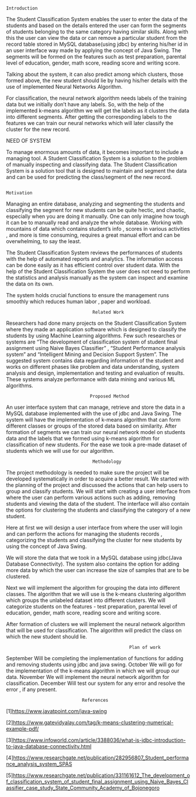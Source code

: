                                                                                  Introduction

The Student Classification System enables the user to enter the data of the students and based on the details entered the user can form the segments of students belonging to the same category having similar skills. Along with this the user can view the data or can remove a particular student from the record table stored in MySQL database(using jdbc) by entering his/her id in an user interface way made by applying the concept of Java Swing. The segments will  be formed on the features such as test preparation, parental level of education, gender, math score, reading score and writing score. 

Talking about the system, it can also predict among which clusters, those formed above, the new student should lie by having his/her details with the use of implemented Neural Networks Algorithm. 

For classification, the neural network algorithm needs labels of the training data but we initially don’t have any labels. So, with the help of the implemented k-means algorithm we will get the labels as it clusters the data into different segments. After getting the corresponding labels to the features we can train our neural networks which will later classify the cluster for the new record.



       


NEED OF SYSTEM

To manage enormous amounts of data, it becomes important to include a managing tool. A Student Classification System is a solution to the problem of manually inspecting and classifying data. The Student Classification System is a solution tool that is designed to maintain and segment the data and can be used for predicting the class/segment of the new record.


                                                                        Motivation

Managing an entire database, analyzing and segmenting the students and  classifying the segment for new students can be quite hectic, and chaotic, especially when you are doing it manually. One can only imagine how tough it can be to manually read and analyze the whole database. Working with mountains of data which contains student’s info , scores in various activities , and more is time consuming, requires a great manual effort and can be overwhelming, to say the least. 

The Student Classification System reviews the performances of students with the help of automated reports and analytics. The information access can be done easily as it has efficient control over student data. With the help of the Student Classification System the user does not need to perform the statistics and analysis manually as the system can inspect and examine the data on its own. 

The system holds crucial functions to ensure the management runs smoothly which reduces human labor , paper and workload.

                                     Related Work

Researchers had done many projects on the Student Classification System where they made an  application software which is designed to classify the students by using Machine Learning algorithms. Few such researches or systems are “The development of classification system of student final assignment using Naive Bayes Classifier” , “Student Performance analysis system” and “Intelligent Mining and Decision Support System”. The suggested system contains data regarding information of the student and works on different phases like problem and data understanding, system analysis and design, implementation and testing and evaluation of results. These systems analyze performance with data mining and various ML algorithms.

                                    Proposed Method

An user interface system that can manage, retrieve and store the data in a MySQL database implemented with the use of jdbc and Java Swing.
The system will have the implementation of k-means algorithm that can form different classes or groups of the stored data based on similarity. After formation of segments we can train our neural network model on students data and the labels that we formed using k-means algorithm for classification of new students.
For the ease we took a pre-made dataset of students which we will use for our algorithm. 


                                     Methodology

The project methodology is needed to make sure the project will be developed systematically in order to acquire a better result. We started with the planning of the project and discussed the actions that can help users to group and classify students.
We will start with creating a user interface from where the user can perform various actions such as adding, removing students and viewing the data of the student. The interface will also contain the options for clustering the students and classifying the category of a new student.

Here at first we will design a user interface from where the user will login and can perform the actions for managing the students records , categorizing the students and classifying the cluster for new students by using the concept of Java Swing.

We will store the data that we took in a MySQL database using jdbc(Java Database Connectivity). The system also contains the option for adding more data by which the user can increase the size of samples that are to be clustered. 

Next we will implement the algorithm for grouping the data into different classes. The algorithm that we will use is the k-means clustering algorithm which groups the unlabeled dataset into different clusters. We will categorize students on the features - test preparation, parental level of education, gender, math score, reading score and writing score. 

After formation of clusters we will implement the neural network algorithm that will be used for classification. The algorithm will predict the class on which the new student should lie.
 
                                                   Plan of work

September	Will be completing the implementation of functions for adding and removing students using jdbc and java swing.
October	We will go for the implementation of the k-means algorithm in which we will group our data.
November	We will implement the neural network algorithm for classification.
December	Will test our system for any error and resolve the error , if any present.


                                 References

[1]https://www.javatpoint.com/java-swing

[2]https://www.gatevidyalay.com/tag/k-means-clustering-numerical-example-pdf/

[3]https://www.infoworld.com/article/3388036/what-is-jdbc-introduction-to-java-database-connectivity.html

[4]https://www.researchgate.net/publication/282956807_Student_performance_analysis_system_SPAS

[5]https://www.researchgate.net/publication/331161612_The_development_of_classification_system_of_student_final_assignment_using_Naive_Bayes_Classifier_case_study_State_Community_Academy_of_Bojonegoro
